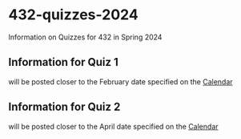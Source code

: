 # 432-quizzes-2024

Information on Quizzes for 432 in Spring 2024

## Information for Quiz 1

will be posted closer to the February date specified on the [Calendar](https://thomaselove.github.io/432-2024/calendar.html)

## Information for Quiz 2

will be posted closer to the April date specified on the [Calendar](https://thomaselove.github.io/432-2024/calendar.html)
